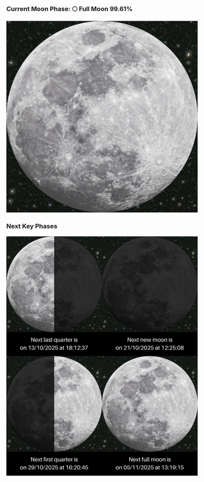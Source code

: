 ### Current Moon Phase: 🌕 Full Moon 99.61%
![Moon Phase](moonphase.png)
### Next Key Phases
![Gallery](gallery.png)